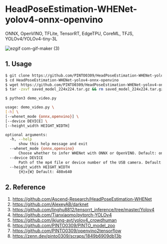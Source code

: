 # HeadPoseEstimation-WHENet-yolov4-onnx-openvino
ONNX, OpenVINO, TFLite, TensorRT, EdgeTPU, CoreML, TFJS, YOLOv4/YOLOv4-tiny-3L

![ezgif com-gif-maker (3)](https://user-images.githubusercontent.com/33194443/141761520-28038c2a-e89a-4887-a9de-0fdaa972005b.gif)

## 1. Usage
```bash
$ git clone https://github.com/PINTO0309/HeadPoseEstimation-WHENet-yolov4-onnx-openvino
$ cd HeadPoseEstimation-WHENet-yolov4-onnx-openvino
$ wget https://github.com/PINTO0309/HeadPoseEstimation-WHENet-yolov4-onnx-openvino/releases/download/v1.0.2/saved_model_224x224.tar.gz
$ tar -zxvf saved_model_224x224.tar.gz && rm saved_model_224x224.tar.gz

$ python3 demo_video.py
```
```bash
usage: demo_video.py \
[-h] \
[--whenet_mode {onnx,openvino}] \
[--device DEVICE] \
[--height_width HEIGHT_WIDTH]

optional arguments:
  -h, --help
      show this help message and exit
  --whenet_mode {onnx,openvino}
      Choose whether to infer WHENet with ONNX or OpenVINO. Default: onnx
  --device DEVICE
      Path of the mp4 file or device number of the USB camera. Default: 0
  --height_width HEIGHT_WIDTH
      {H}x{W} Default: 480x640
```

## 2. Reference
1. https://github.com/Ascend-Research/HeadPoseEstimation-WHENet
2. https://github.com/AlexeyAB/darknet
3. https://github.com/linghu8812/tensorrt_inference/tree/master/Yolov4
4. https://github.com/Tianxiaomo/pytorch-YOLOv4
5. https://github.com/jkjung-avt/yolov4_crowdhuman
6. https://github.com/PINTO0309/PINTO_model_zoo
7. https://github.com/PINTO0309/openvino2tensorflow
8. https://zenn.dev/pinto0309/scraps/1849b6909db13b
